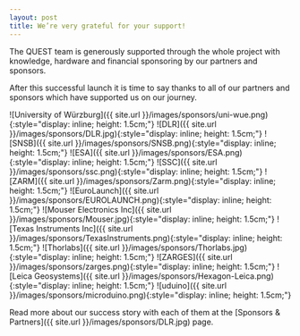 ```yaml
---
layout: post
title: We’re very grateful for your support!
---
```


The QUEST team is generously supported through the whole project with knowledge, 
hardware and financial sponsoring by our partners and sponsors. 

After this successful launch it is time to say thanks to all of our partners and sponsors which have supported us on our journey.

![University of Würzburg]({{ site.url }}/images/sponsors/uni-wue.png){:style="display: inline; height: 1.5cm;"}
![DLR]({{ site.url }}/images/sponsors/DLR.jpg){:style="display: inline; height: 1.5cm;"}
![SNSB]({{ site.url }}/images/sponsors/SNSB.png){:style="display: inline; height: 1.5cm;"}
![ESA]({{ site.url }}/images/sponsors/ESA.png){:style="display: inline; height: 1.5cm;"}
![SSC]({{ site.url }}/images/sponsors/ssc.png){:style="display: inline; height: 1.5cm;"}
![ZARM]({{ site.url }}/images/sponsors/Zarm.png){:style="display: inline; height: 1.5cm;"}
![EuroLaunch]({{ site.url }}/images/sponsors/EUROLAUNCH.png){:style="display: inline; height: 1.5cm;"}
![Mouser Electronics Inc]({{ site.url }}/images/sponsors/Mouser.jpg){:style="display: inline; height: 1.5cm;"}
![Texas Instruments Inc]({{ site.url }}/images/sponsors/TexasInstruments.png){:style="display: inline; height: 1.5cm;"}
![Thorlabs]({{ site.url }}/images/sponsors/Thorlabs.jpg){:style="display: inline; height: 1.5cm;"}
![ZARGES]({{ site.url }}/images/sponsors/zarges.png){:style="display: inline; height: 1.5cm;"}
![Leica Geosystems]({{ site.url }}/images/sponsors/Hexagon-Leica.png){:style="display: inline; height: 1.5cm;"}
![uduino]({{ site.url }}/images/sponsors/microduino.png){:style="display: inline; height: 1.5cm;"}


Read more about our success story with each of them at the [Sponsors & Partners]({{ site.url }}/images/sponsors/DLR.jpg) page.
